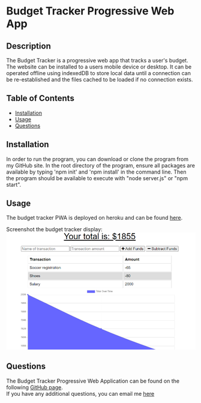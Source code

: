 # Budget Tracker Progressive Web App

## Description

The Budget Tracker is a progressive web app that tracks a user's budget.  The website can be installed to a users mobile device or desktop. It can be operated offline using indexedDB to store local data until a connection can be re-established and the files cached to be loaded if no connection exists.


## Table of Contents

- [Installation](#installation)
- [Usage](#usage)
- [Questions](#questions)

## Installation

In order to run the program, you can download or clone the program from my GitHub site. In the root directory of the program, ensure all packages are available by typing 'npm init' and 'npm install' in the command line. Then the program should be available to execute with "node server.js" or "npm start".  

## Usage

The budget tracker PWA is deployed on heroku and can be found [here](https://kunkelkevin-budget-tracker.herokuapp.com/).

Screenshot the budget tracker display:
![Budget Tracker](/img/screenshot-budget.png "Budget Tracker Screenshot")

## Questions

The Budget Tracker Progressive Web Application can be found on the following [GitHub page](https://github.com/kunkelkevin/budget-tracker-pwa).<br />If you have any additional questions, you can email me [here](mailto:kunkelkevin@yahoo.com)
